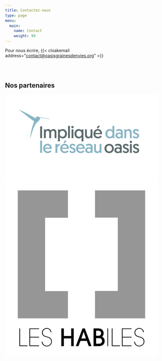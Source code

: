 ```yaml
---
title: Contactez-nous
type: page
menu:
  main:
    name: Contact
    weight: 99
---
```


Pour nous écrire, 
{{< cloakemail address="contact@oasisgrainesdenvies.org" >}}

<!--Inscrivez vous à notre newsletter pour recevoir des paniers de nouvelles fraiches en circuit court :)-->
 
 <!--<form method="post" action="https://newsletter.oasisgrainesdenvies.org/subscription/form" class="listmonk-form">
     <div>
         <p><input type="text" name="email" placeholder="mail@exemple.fr" /></p>
         <p><input type="text" name="name" placeholder="Mon nom (facultatif)" /></p>
         <input type="hidden" name="l" value="96ec60ce-d2c8-4090-b7ee-80565f74b173" id="96ec6" />
         <p><input type="submit" value="C'est parti !" /></p>
     </div>
 </form>-->
 <br>
 <br>
 <h2>Nos partenaires </h2>
 <div class="gallery">
    <a href="https://cooperative-oasis.org/"><img src="oasis-reseau.svg" alt="reseau oasis"></a>
    <a href="https://www.leshabiles.org/"><img src="habiles.svg" alt="les habiles"></a>
 </div>
